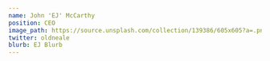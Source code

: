 ```yaml
---
name: John 'EJ' McCarthy
position: CEO
image_path: https://source.unsplash.com/collection/139386/605x605?a=.png
twitter: oldneale
blurb: EJ Blurb 
---
```

